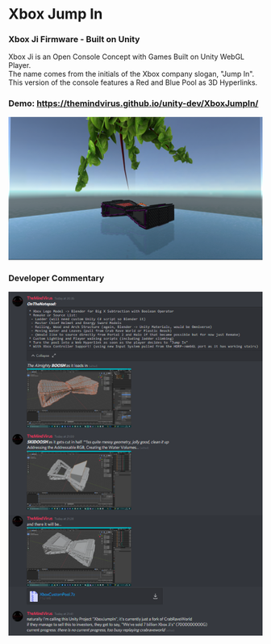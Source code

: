 # Xbox Jump In
### Xbox Ji Firmware - Built on Unity

Xbox Ji is an Open Console Concept with Games Built on Unity WebGL Player. \
The name comes from the initials of the Xbox company slogan, "Jump In". \
This version of the console features a Red and Blue Pool as 3D Hyperlinks.

### Demo: https://themindvirus.github.io/unity-dev/XboxJumpIn/
![screenshot](https://github.com/themindvirus/unity-dev/blob/main/XboxJumpIn/XboxJi.png)
### Developer Commentary
![screenshot](https://github.com/themindvirus/unity-dev/blob/main/XboxJumpIn/XboxJiDev.png)
